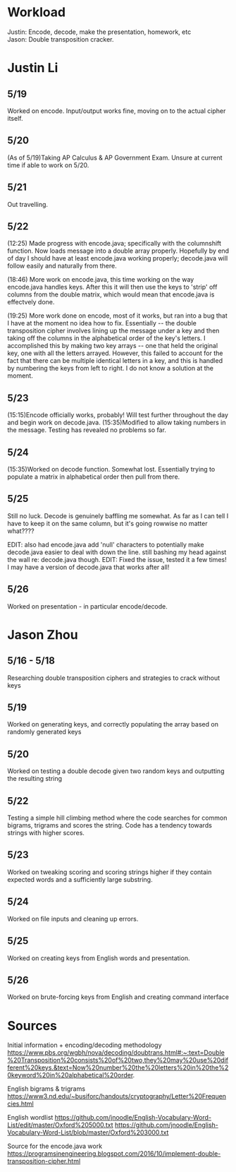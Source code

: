 # Workload
Justin: Encode, decode, make the presentation, homework, etc  
Jason: Double transposition cracker.


# Justin Li
## 5/19
Worked on encode. Input/output works fine, moving on to the actual cipher itself.

## 5/20
(As of 5/19)Taking AP Calculus & AP Government Exam. Unsure at current time if able to work on 5/20.

## 5/21
Out travelling.

## 5/22
(12:25) Made progress with encode.java; specifically with the columnshift function. Now loads message into a double array properly. Hopefully by end of day I should have at least encode.java working properly; decode.java will follow easily and naturally from there.

(18:46) More work on encode.java, this time working on the way encode.java handles keys. After this it will then use the keys to 'strip' off columns from the double matrix, which would mean that encode.java is effectvely done.

(19:25) More work done on encode, most of it works, but ran into a bug that I have at the moment no idea how to fix. Essentially -- the double transposition cipher involves lining up the message under a key and then taking off the columns in the alphabetical order of the key's letters. I accomplished this by making two key arrays -- one that held the original key, one with all the letters arrayed. However, this failed to account for the fact that there can be multiple identical letters in a key, and this is handled by numbering the keys from left to right. I do not know a solution at the moment.

## 5/23
(15:15)Encode officially works, probably! Will test further throughout the day and begin work on decode.java.
(15:35)Modified to allow taking numbers in the message. Testing has revealed no problems so far.

## 5/24
(15:35)Worked on decode function. Somewhat lost. Essentially trying to populate a matrix in alphabetical order then pull from there.

## 5/25
Still no luck. Decode is genuinely baffling me somewhat. As far as I can tell I have to keep it on the same column, but it's going rowwise no matter what????

EDIT: also had encode.java add 'null' characters to potentially make decode.java easier to deal with down the line. still bashing my head against the wall re: decode.java though.
EDIT: Fixed the issue, tested it a few times! I may have a version of decode.java that works after all!

## 5/26
Worked on presentation - in particular encode/decode.

# Jason Zhou
## 5/16 - 5/18
Researching double transposition ciphers and strategies to crack without keys

## 5/19
Worked on generating keys, and correctly populating the array based on randomly generated keys

## 5/20
Worked on testing a double decode given two random keys and outputting the resulting string

## 5/22
Testing a simple hill climbing method where the code searches for common bigrams, trigrams and scores the string. Code has a tendency towards strings with higher scores.

## 5/23
Worked on tweaking scoring and scoring strings higher if they contain expected words and a sufficiently large substring.

## 5/24
Worked on file inputs and cleaning up errors.

## 5/25
Worked on creating keys from English words and presentation.

## 5/26
Worked on brute-forcing keys from English and creating command interface

# Sources
Initial information + encoding/decoding methodology
https://www.pbs.org/wgbh/nova/decoding/doubtrans.html#:~:text=Double%20Transposition%20consists%20of%20two,they%20may%20use%20different%20keys.&text=Now%20number%20the%20letters%20in%20the%20keyword%20in%20alphabetical%20order.

English bigrams & trigrams
https://www3.nd.edu/~busiforc/handouts/cryptography/Letter%20Frequencies.html

English wordlist
https://github.com/jnoodle/English-Vocabulary-Word-List/edit/master/Oxford%205000.txt
https://github.com/jnoodle/English-Vocabulary-Word-List/blob/master/Oxford%203000.txt

Source for the encode.java work
https://programsinengineering.blogspot.com/2016/10/implement-double-transposition-cipher.html
